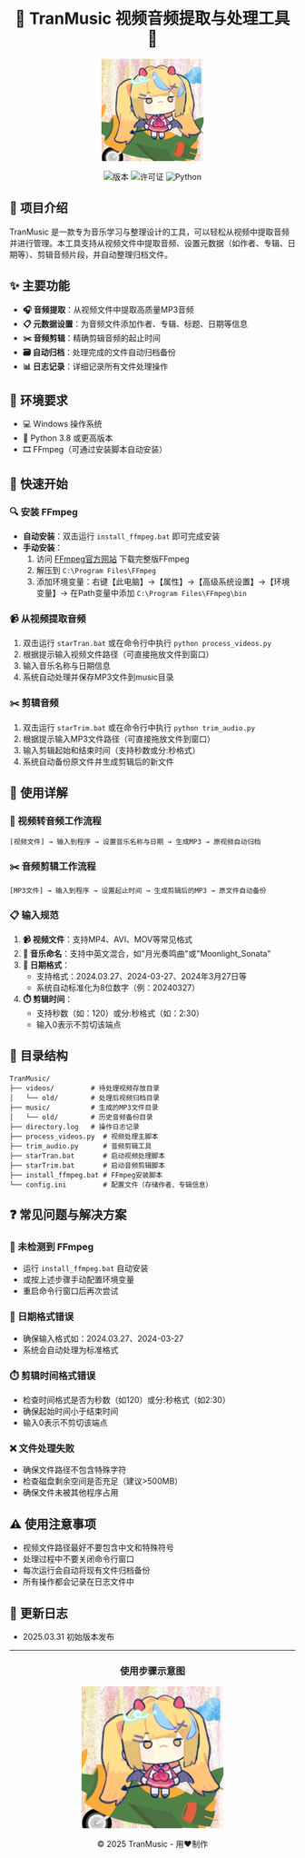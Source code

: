 <div align="center">

# 🎵 TranMusic 视频音频提取与处理工具 🎵

<img src="https://github.com/liuwang2000/TranYoyiMusic/blob/main/Yoyi.png" alt="Yoyi" width="180"/>

![版本](https://img.shields.io/badge/版本-1.0-blue)
![许可证](https://img.shields.io/badge/许可证-MIT-yellow)
![Python](https://img.shields.io/badge/Python-3.8+-green)

</div>

## 📝 项目介绍

TranMusic 是一款专为音乐学习与整理设计的工具，可以轻松从视频中提取音频并进行管理。本工具支持从视频文件中提取音频、设置元数据（如作者、专辑、日期等）、剪辑音频片段，并自动整理归档文件。

## ✨ 主要功能

- **🎧 音频提取**：从视频文件中提取高质量MP3音频
- **📋 元数据设置**：为音频文件添加作者、专辑、标题、日期等信息
- **✂️ 音频剪辑**：精确剪辑音频的起止时间
- **🗃️ 自动归档**：处理完成的文件自动归档备份
- **📊 日志记录**：详细记录所有文件处理操作

## 🔧 环境要求

- 💻 Windows 操作系统
- 🐍 Python 3.8 或更高版本
- 🎞️ FFmpeg（可通过安装脚本自动安装）

## 🚀 快速开始

### 🔍 安装 FFmpeg

- **自动安装**：双击运行 `install_ffmpeg.bat` 即可完成安装
- **手动安装**：
  1. 访问 [FFmpeg官方网站](https://www.gyan.dev/ffmpeg/builds/) 下载完整版FFmpeg
  2. 解压到 `C:\Program Files\FFmpeg`
  3. 添加环境变量：右键【此电脑】→【属性】→【高级系统设置】→【环境变量】→ 在Path变量中添加 `C:\Program Files\FFmpeg\bin`

### 📹 从视频提取音频

1. 双击运行 `starTran.bat` 或在命令行中执行 `python process_videos.py`
2. 根据提示输入视频文件路径（可直接拖放文件到窗口）
3. 输入音乐名称与日期信息
4. 系统自动处理并保存MP3文件到music目录

### ✂️ 剪辑音频

1. 双击运行 `starTrim.bat` 或在命令行中执行 `python trim_audio.py`
2. 根据提示输入MP3文件路径（可直接拖放文件到窗口）
3. 输入剪辑起始和结束时间（支持秒数或分:秒格式）
4. 系统自动备份原文件并生成剪辑后的新文件

## 📖 使用详解

### 🔄 视频转音频工作流程

```
[视频文件] → 输入到程序 → 设置音乐名称与日期 → 生成MP3 → 原视频自动归档
```

### ✂️ 音频剪辑工作流程

```
[MP3文件] → 输入到程序 → 设置起止时间 → 生成剪辑后的MP3 → 原文件自动备份
```

### 📋 输入规范

1. **📹 视频文件**：支持MP4、AVI、MOV等常见格式
2. **🎵 音乐命名**：支持中英文混合，如"月光奏鸣曲"或"Moonlight_Sonata"
3. **📅 日期格式**：
   - 支持格式：2024.03.27、2024-03-27、2024年3月27日等
   - 系统自动标准化为8位数字（例：20240327）
4. **⏱️ 剪辑时间**：
   - 支持秒数（如：120）或分:秒格式（如：2:30）
   - 输入0表示不剪切该端点

## 📂 目录结构

```
TranMusic/
├── videos/         # 待处理视频存放目录
│   └── old/        # 处理后视频归档目录
├── music/          # 生成的MP3文件目录
│   └── old/        # 历史音频备份目录
├── directory.log   # 操作日志记录
├── process_videos.py  # 视频处理主脚本
├── trim_audio.py      # 音频剪辑工具
├── starTran.bat       # 启动视频处理脚本
├── starTrim.bat       # 启动音频剪辑脚本
├── install_ffmpeg.bat # FFmpeg安装脚本
└── config.ini         # 配置文件（存储作者、专辑信息）
```

## ❓ 常见问题与解决方案

### 🚫 未检测到 FFmpeg
- 运行 `install_ffmpeg.bat` 自动安装
- 或按上述步骤手动配置环境变量
- 重启命令行窗口后再次尝试

### 📅 日期格式错误
- 确保输入格式如：2024.03.27、2024-03-27
- 系统会自动处理为标准格式

### ⏱️ 剪辑时间格式错误
- 检查时间格式是否为秒数（如120）或分:秒格式（如2:30）
- 确保起始时间小于结束时间
- 输入0表示不剪切该端点

### ❌ 文件处理失败
- 确保文件路径不包含特殊字符
- 检查磁盘剩余空间是否充足（建议>500MB）
- 确保文件未被其他程序占用

## ⚠️ 使用注意事项

- 视频文件路径最好不要包含中文和特殊符号
- 处理过程中不要关闭命令行窗口
- 每次运行会自动将现有文件归档备份
- 所有操作都会记录在日志文件中

## 📝 更新日志

- 2025.03.31 初始版本发布

---

<div align="center">

### 使用步骤示意图

<img src="Yoyi.png" alt="Yoyi使用示例" width="250"/>

© 2025 TranMusic - 用❤️制作

</div>